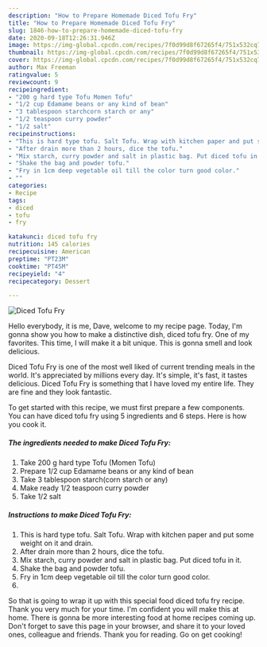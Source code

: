 ```yaml
---
description: "How to Prepare Homemade Diced Tofu Fry"
title: "How to Prepare Homemade Diced Tofu Fry"
slug: 1846-how-to-prepare-homemade-diced-tofu-fry
date: 2020-09-18T12:26:31.946Z
image: https://img-global.cpcdn.com/recipes/7f0d99d8f67265f4/751x532cq70/diced-tofu-fry-recipe-main-photo.jpg
thumbnail: https://img-global.cpcdn.com/recipes/7f0d99d8f67265f4/751x532cq70/diced-tofu-fry-recipe-main-photo.jpg
cover: https://img-global.cpcdn.com/recipes/7f0d99d8f67265f4/751x532cq70/diced-tofu-fry-recipe-main-photo.jpg
author: Max Freeman
ratingvalue: 5
reviewcount: 9
recipeingredient:
- "200 g hard type Tofu Momen Tofu"
- "1/2 cup Edamame beans or any kind of bean"
- "3 tablespoon starchcorn starch or any"
- "1/2 teaspoon curry powder"
- "1/2 salt"
recipeinstructions:
- "This is hard type tofu. Salt Tofu. Wrap with kitchen paper and put some weight on it and drain."
- "After drain more than 2 hours, dice the tofu."
- "Mix starch, curry powder and salt in plastic bag. Put diced tofu in it."
- "Shake the bag and powder tofu."
- "Fry in 1cm deep vegetable oil till the color turn good color."
- ""
categories:
- Recipe
tags:
- diced
- tofu
- fry

katakunci: diced tofu fry 
nutrition: 145 calories
recipecuisine: American
preptime: "PT23M"
cooktime: "PT45M"
recipeyield: "4"
recipecategory: Dessert

---
```



![Diced Tofu Fry](https://img-global.cpcdn.com/recipes/7f0d99d8f67265f4/751x532cq70/diced-tofu-fry-recipe-main-photo.jpg)

Hello everybody, it is me, Dave, welcome to my recipe page. Today, I'm gonna show you how to make a distinctive dish, diced tofu fry. One of my favorites. This time, I will make it a bit unique. This is gonna smell and look delicious.

Diced Tofu Fry is one of the most well liked of current trending meals in the world. It's appreciated by millions every day. It's simple, it's fast, it tastes delicious. Diced Tofu Fry is something that I have loved my entire life. They are fine and they look fantastic.




To get started with this recipe, we must first prepare a few components. You can have diced tofu fry using 5 ingredients and 6 steps. Here is how you cook it.

<!--inarticleads1-->

##### The ingredients needed to make Diced Tofu Fry:

1. Take 200 g hard type Tofu (Momen Tofu)
1. Prepare 1/2 cup Edamame beans or any kind of bean
1. Take 3 tablespoon starch(corn starch or any)
1. Make ready 1/2 teaspoon curry powder
1. Take 1/2 salt




<!--inarticleads2-->

##### Instructions to make Diced Tofu Fry:

1. This is hard type tofu. Salt Tofu. Wrap with kitchen paper and put some weight on it and drain.
1. After drain more than 2 hours, dice the tofu.
1. Mix starch, curry powder and salt in plastic bag. Put diced tofu in it.
1. Shake the bag and powder tofu.
1. Fry in 1cm deep vegetable oil till the color turn good color.
1. 




So that is going to wrap it up with this special food diced tofu fry recipe. Thank you very much for your time. I'm confident you will make this at home. There is gonna be more interesting food at home recipes coming up. Don't forget to save this page in your browser, and share it to your loved ones, colleague and friends. Thank you for reading. Go on get cooking!
